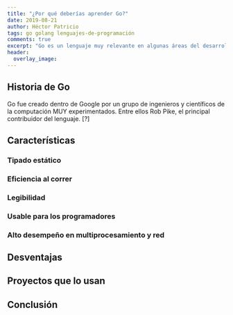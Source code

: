 ```yaml
---
title: "¿Por qué deberías aprender Go?"
date: 2019-08-21
author: Héctor Patricio
tags: go golang lenguajes-de-programación
comments: true
excerpt: "Go es un lenguaje muy relevante en algunas áreas del desarrollo de software. Aprende para qué deberías usarlo y por qué te conviene aprenderlo."
header:
  overlay_image: 
---
```


## Historia de Go
Go fue creado dentro de Google por un grupo de ingenieros y científicos de la computación MUY experimentados. Entre ellos Rob Pike, el principal contribuidor del lenguaje. [?]

## Características

### Tipado estático
### Eficiencia al correr
### Legibilidad
### Usable para los programadores
### Alto desempeño en multiprocesamiento y red

## Desventajas
## Proyectos que lo usan
## Conclusión